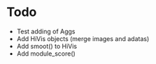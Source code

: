 

# Todo

* Test adding of Aggs
* Add HiVis objects (merge images and adatas)
* Add smoot() to HiVis
* Add module_score() 


